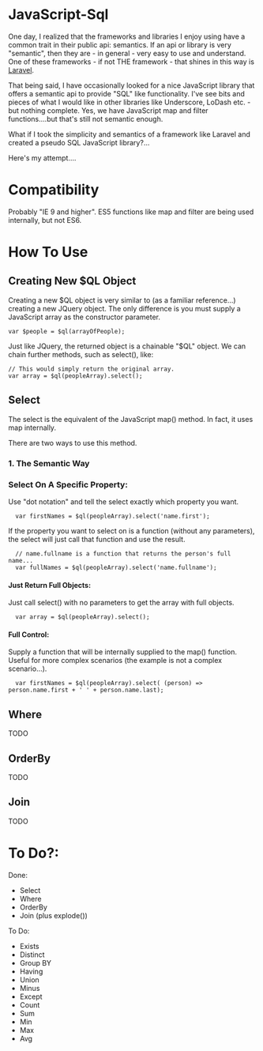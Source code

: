 # JavaScript-Sql

One day, I realized that the frameworks and libraries I enjoy using have a common trait in their public api: semantics. If an api or library is very "semantic", then they are - in general - very easy to use and understand. One of these frameworks - if not THE framework - that shines in this way is [Laravel](https://laravel.com/).

That being said, I have occasionally looked for a nice JavaScript library that offers a semantic api to provide "SQL" like functionality. I've see bits and pieces of what I would like in other libraries like Underscore, LoDash etc. - but nothing complete. Yes, we have JavaScript map and filter functions....but that's still not semantic enough.

What if I took the simplicity and semantics of a framework like Laravel and created a pseudo SQL JavaScript library?...

Here's my attempt....

# Compatibility

Probably "IE 9 and higher". ES5 functions like map and filter are being used internally, but not ES6.

# How To Use

## Creating New $QL Object
Creating a new $QL object is very similar to (as a familiar reference...) creating a new JQuery object. The only difference is you must supply a JavaScript array as the constructor parameter. 

```
var $people = $ql(arrayOfPeople);
```

Just like JQuery, the returned object is a chainable "$QL" object. We can chain further methods, such as select(), like:

```
// This would simply return the original array.
var array = $ql(peopleArray).select();
```

## Select

The select is the equivalent of the JavaScript map() method. In fact, it uses map internally. 

There are two ways to use this method.

### 1. The Semantic Way
### Select On A Specific Property:
Use "dot notation" and tell the select exactly which property you want.
```
  var firstNames = $ql(peopleArray).select('name.first');
```

If the property you want to select on is a function (without any parameters), the select will just call that function and use the result.
```
  // name.fullname is a function that returns the person's full name...
  var fullNames = $ql(peopleArray).select('name.fullname');
```

#### Just Return Full Objects:
Just call select() with no parameters to get the array with full objects.
```
  var array = $ql(peopleArray).select();
```

#### Full Control:
Supply a function that will be internally supplied to the map() function. Useful for more complex scenarios (the example is not a complex scenario...).
```
  var firstNames = $ql(peopleArray).select( (person) => person.name.first + ' ' + person.name.last);
```

## Where
TODO
## OrderBy
TODO
## Join
TODO

# To Do?:

Done:
+ Select
+ Where
+ OrderBy
+ Join (plus explode())

To Do: 
+ Exists
+ Distinct
+ Group BY
+ Having
+ Union
+ Minus
+ Except
+ Count
+ Sum
+ Min
+ Max
+ Avg
